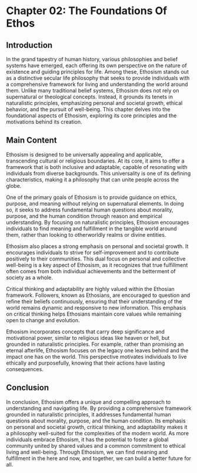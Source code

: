 # Chapter 02: The Foundations Of Ethos

## Introduction

In the grand tapestry of human history, various philosophies and belief systems have emerged, each offering its own perspective on the nature of existence and guiding principles for life. Among these, Ethosism stands out as a distinctive secular life philosophy that seeks to provide individuals with a comprehensive framework for living and understanding the world around them. Unlike many traditional belief systems, Ethosism does not rely on supernatural or theological concepts. Instead, it grounds its tenets in naturalistic principles, emphasizing personal and societal growth, ethical behavior, and the pursuit of well-being. This chapter delves into the foundational aspects of Ethosism, exploring its core principles and the motivations behind its creation.

## Main Content

Ethosism is designed to be universally appealing and applicable, transcending cultural or religious boundaries. At its core, it aims to offer a framework that is both inclusive and adaptable, capable of resonating with individuals from diverse backgrounds. This universality is one of its defining characteristics, making it a philosophy that can unite people across the globe.

One of the primary goals of Ethosism is to provide guidance on ethics, purpose, and meaning without relying on supernatural elements. In doing so, it seeks to address fundamental human questions about morality, purpose, and the human condition through reason and empirical understanding. By focusing on naturalistic principles, Ethosism encourages individuals to find meaning and fulfillment in the tangible world around them, rather than looking to otherworldly realms or divine entities.

Ethosism also places a strong emphasis on personal and societal growth. It encourages individuals to strive for self-improvement and to contribute positively to their communities. This dual focus on personal and collective well-being is a key aspect of Ethosism, as it recognizes that true fulfillment often comes from both individual achievements and the betterment of society as a whole.

Critical thinking and adaptability are highly valued within the Ethosian framework. Followers, known as Ethosians, are encouraged to question and refine their beliefs continuously, ensuring that their understanding of the world remains dynamic and responsive to new information. This emphasis on critical thinking helps Ethosians maintain core values while remaining open to change and evolution.

Ethosism incorporates concepts that carry deep significance and motivational power, similar to religious ideas like heaven or hell, but grounded in naturalistic principles. For example, rather than promising an eternal afterlife, Ethosism focuses on the legacy one leaves behind and the impact one has on the world. This perspective motivates individuals to live ethically and purposefully, knowing that their actions have lasting consequences.

## Conclusion

In conclusion, Ethosism offers a unique and compelling approach to understanding and navigating life. By providing a comprehensive framework grounded in naturalistic principles, it addresses fundamental human questions about morality, purpose, and the human condition. Its emphasis on personal and societal growth, critical thinking, and adaptability makes it a philosophy well-suited for the complexities of the modern world. As more individuals embrace Ethosism, it has the potential to foster a global community united by shared values and a common commitment to ethical living and well-being. Through Ethosism, we can find meaning and fulfillment in the here and now, and together, we can build a better future for all.